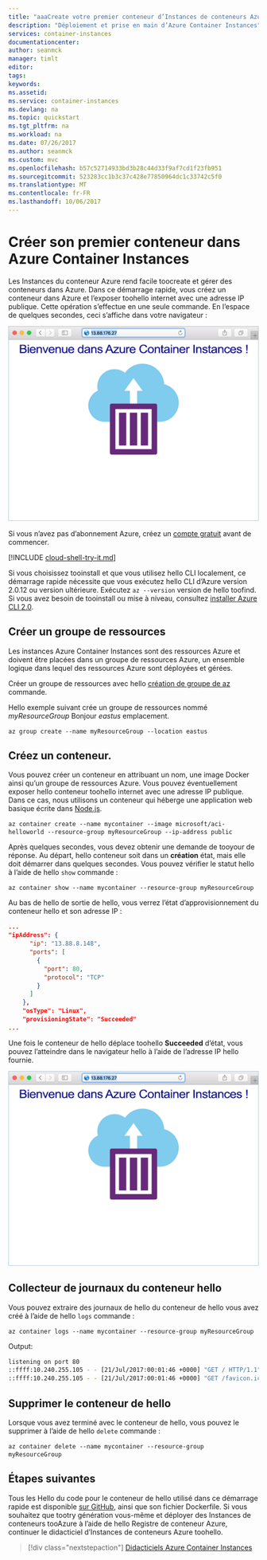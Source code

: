 ```yaml
---
title: "aaaCreate votre premier conteneur d’Instances de conteneurs Azure | Documentation Azure"
description: "Déploiement et prise en main d’Azure Container Instances"
services: container-instances
documentationcenter: 
author: seanmck
manager: timlt
editor: 
tags: 
keywords: 
ms.assetid: 
ms.service: container-instances
ms.devlang: na
ms.topic: quickstart
ms.tgt_pltfrm: na
ms.workload: na
ms.date: 07/26/2017
ms.author: seanmck
ms.custom: mvc
ms.openlocfilehash: b57c52714933bd3b28c44d33f9af7cd1f23fb951
ms.sourcegitcommit: 523283cc1b3c37c428e77850964dc1c33742c5f0
ms.translationtype: MT
ms.contentlocale: fr-FR
ms.lasthandoff: 10/06/2017
---
```

# <a name="create-your-first-container-in-azure-container-instances"></a>Créer son premier conteneur dans Azure Container Instances

Les Instances du conteneur Azure rend facile toocreate et gérer des conteneurs dans Azure. Dans ce démarrage rapide, vous créez un conteneur dans Azure et l’exposer toohello internet avec une adresse IP publique. Cette opération s’effectue en une seule commande. En l’espace de quelques secondes, ceci s’affiche dans votre navigateur :

![L’application déployée à l’aide d’Azure Container Instances est affichée dans le navigateur][aci-app-browser]

Si vous n’avez pas d’abonnement Azure, créez un [compte gratuit](https://azure.microsoft.com/free/?WT.mc_id=A261C142F) avant de commencer.

[!INCLUDE [cloud-shell-try-it.md](../../includes/cloud-shell-try-it.md)]

Si vous choisissez tooinstall et que vous utilisez hello CLI localement, ce démarrage rapide nécessite que vous exécutez hello CLI d’Azure version 2.0.12 ou version ultérieure. Exécutez `az --version` version de hello toofind. Si vous avez besoin de tooinstall ou mise à niveau, consultez [installer Azure CLI 2.0]( /cli/azure/install-azure-cli). 

## <a name="create-a-resource-group"></a>Créer un groupe de ressources

Les instances Azure Container Instances sont des ressources Azure et doivent être placées dans un groupe de ressources Azure, un ensemble logique dans lequel des ressources Azure sont déployées et gérées.

Créer un groupe de ressources avec hello [création de groupe de az](/cli/azure/group#create) commande. 

Hello exemple suivant crée un groupe de ressources nommé *myResourceGroup* Bonjour *eastus* emplacement.

```azurecli-interactive 
az group create --name myResourceGroup --location eastus
```

## <a name="create-a-container"></a>Créez un conteneur.

Vous pouvez créer un conteneur en attribuant un nom, une image Docker ainsi qu’un groupe de ressources Azure. Vous pouvez éventuellement exposer hello conteneur toohello internet avec une adresse IP publique. Dans ce cas, nous utilisons un conteneur qui héberge une application web basique écrite dans [Node.js](http://nodejs.org).

```azurecli-interactive
az container create --name mycontainer --image microsoft/aci-helloworld --resource-group myResourceGroup --ip-address public 
```

Après quelques secondes, vous devez obtenir une demande de tooyour de réponse. Au départ, hello conteneur soit dans un **création** état, mais elle doit démarrer dans quelques secondes. Vous pouvez vérifier le statut hello à l’aide de hello `show` commande :

```azurecli-interactive
az container show --name mycontainer --resource-group myResourceGroup
```

Au bas de hello de sortie de hello, vous verrez l’état d’approvisionnement du conteneur hello et son adresse IP :

```json
...
"ipAddress": {
      "ip": "13.88.8.148",
      "ports": [
        {
          "port": 80,
          "protocol": "TCP"
        }
      ]
    },
    "osType": "Linux",
    "provisioningState": "Succeeded"
...
```

Une fois le conteneur de hello déplace toohello **Succeeded** d’état, vous pouvez l’atteindre dans le navigateur hello à l’aide de l’adresse IP hello fournie. 

![L’application déployée à l’aide d’Azure Container Instances est affichée dans le navigateur][aci-app-browser]

## <a name="pull-hello-container-logs"></a>Collecteur de journaux du conteneur hello

Vous pouvez extraire des journaux de hello du conteneur de hello vous avez créé à l’aide de hello `logs` commande :

```azurecli-interactive
az container logs --name mycontainer --resource-group myResourceGroup
```

Output:

```bash
listening on port 80
::ffff:10.240.255.105 - - [21/Jul/2017:00:01:46 +0000] "GET / HTTP/1.1" 200 1663 "-" "Mozilla/5.0 (Windows NT 10.0; Win64; x64) AppleWebKit/537.36 (KHTML, like Gecko) Chrome/59.0.3071.115 Safari/537.36"
::ffff:10.240.255.105 - - [21/Jul/2017:00:01:46 +0000] "GET /favicon.ico HTTP/1.1" 404 150 "http://104.210.39.122/" "Mozilla/5.0 (Windows NT 10.0; Win64; x64) AppleWebKit/537.36 (KHTML, like Gecko) Chrome/59.0.3071.115 Safari/537.36"
```

## <a name="delete-hello-container"></a>Supprimer le conteneur de hello

Lorsque vous avez terminé avec le conteneur de hello, vous pouvez le supprimer à l’aide de hello `delete` commande :

```azurecli-interactive
az container delete --name mycontainer --resource-group myResourceGroup
```

## <a name="next-steps"></a>Étapes suivantes

Tous les Hello du code pour le conteneur de hello utilisé dans ce démarrage rapide est disponible [sur GitHub][app-github-repo], ainsi que son fichier Dockerfile. Si vous souhaitez que tootry génération vous-même et déployer des Instances de conteneurs tooAzure à l’aide de hello Registre de conteneur Azure, continuer le didacticiel d’Instances de conteneurs Azure toohello.

> [!div class="nextstepaction"]
> [Didacticiels Azure Container Instances](./container-instances-tutorial-prepare-app.md)


<!-- LINKS -->
[app-github-repo]: https://github.com/Azure-Samples/aci-helloworld.git

<!-- IMAGES -->
[aci-app-browser]: ./media/container-instances-quickstart/aci-app-browser.png